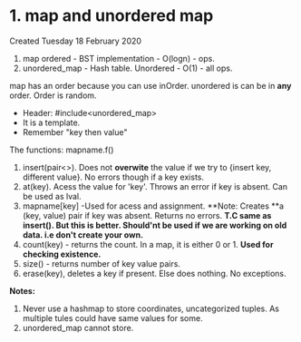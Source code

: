 # 1. map and unordered map
Created Tuesday 18 February 2020

1. map ordered - BST implementation - O(logn) - ops.
2. unordered_map - Hash table. Unordered - O(1) - all ops.


map has an order because you can use inOrder.
unordered is can be in **any** order. Order is random.


* Header: #include<unordered_map>
* It is a template.
* Remember "key then value"


The functions: mapname.f()

1. insert(pair<>). Does not **overwite** the value if we try to {insert key, different value}. No errors though if a key exists.
2. at(key).  Acess the value for 'key'. Throws an error if key is absent. Can be used as lval.
3. mapname[key] -Used for acess and assignment. **Note: Creates **a (key, value) pair if key was absent. Returns no errors. **T.C same as insert(). But this is better. Should'nt be used if we are working on old data. i.e don't create your own.**
4. count(key) - returns the count. In a map, it is either 0 or 1. **Used for checking existence.**
5. size() - returns number of key value pairs.
6. erase(key), deletes a key if present. Else does nothing. No exceptions.


**Notes:**

1. Never use a hashmap to store coordinates, uncategorized tuples. As multiple tules could have same values for some.
2. unordered_map cannot store.


